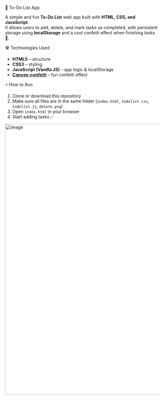 📝 To-Do List App

A simple and fun **To-Do List** web app built with **HTML, CSS, and JavaScript**.  
It allows users to add, delete, and mark tasks as completed, with persistent storage using **localStorage** and a cool confetti effect when finishing tasks 🎉.

🛠️ Technologies Used
- **HTML5** – structure  
- **CSS3** – styling  
- **JavaScript (Vanilla JS)** – app logic & localStorage  
- **[Canvas-confetti](https://www.npmjs.com/package/canvas-confetti)** – fun confetti effect

⚡ How to Run
1. Clone or download this repository
2. Make sure all files are in the same folder (`index.html`, `todolist.css`, `todolist.js`, `delete.png`)
3. Open `index.html` in your browser
4. Start adding tasks ✅
<img width="1900" height="883" alt="image" src="https://github.com/user-attachments/assets/7c0efdcd-dbb4-49de-8171-c2ef9d6ce715" />
